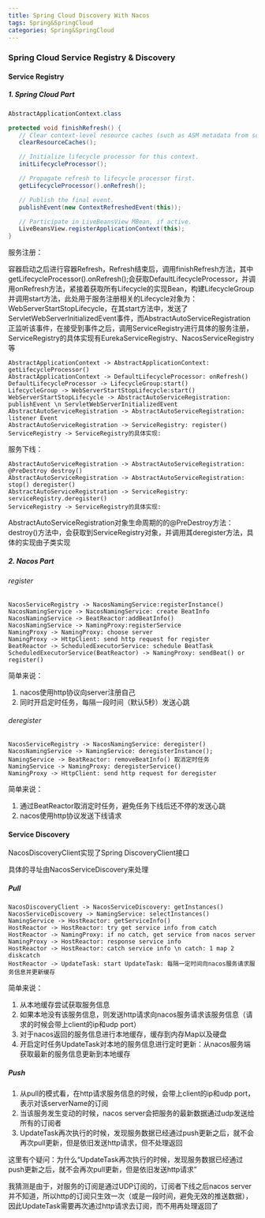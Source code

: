 ```yaml
---
title: Spring Cloud Discovery With Nacos
tags: Spring&SpringCloud
categories: Spring&SpringCloud
---
```




### Spring Cloud Service Registry & Discovery

#### Service Registry

##### 1. Spring Cloud Part

```java
AbstractApplicationContext.class

protected void finishRefresh() {
   // Clear context-level resource caches (such as ASM metadata from scanning).
   clearResourceCaches();

   // Initialize lifecycle processor for this context.
   initLifecycleProcessor();

   // Propagate refresh to lifecycle processor first.
   getLifecycleProcessor().onRefresh();

   // Publish the final event.
   publishEvent(new ContextRefreshedEvent(this));

   // Participate in LiveBeansView MBean, if active.
   LiveBeansView.registerApplicationContext(this);
}
```

服务注册：

容器启动之后进行容器Refresh，Refresh结束后，调用finishRefresh方法，其中getLifecycleProcessor().onRefresh();会获取DefaultLifecycleProcessor，并调用onRefresh方法，紧接着获取所有Lifecycle的实现Bean，构建LifecycleGroup并调用start方法，此处用于服务注册相关的Lifecycle对象为：WebServerStartStopLifecycle，在其start方法中，发送了ServletWebServerInitializedEvent事件，而AbstractAutoServiceRegistration正监听该事件，在接受到事件之后，调用ServiceRegistry进行具体的服务注册，ServiceRegistry的具体实现有EurekaServiceRegistry、NacosServiceRegistry等

```sequence
AbstractApplicationContext -> AbstractApplicationContext: getLifecycleProcessor()
AbstractApplicationContext -> DefaultLifecycleProcessor: onRefresh()
DefaultLifecycleProcessor -> LifecycleGroup:start()
LifecycleGroup -> WebServerStartStopLifecycle:start()
WebServerStartStopLifecycle -> AbstractAutoServiceRegistration: publishEvent \n ServletWebServerInitializedEvent
AbstractAutoServiceRegistration -> AbstractAutoServiceRegistration: listener Event
AbstractAutoServiceRegistration -> ServiceRegistry: register()
ServiceRegistry -> ServiceRegistry的具体实现:
```

服务下线：

```sequence
AbstractAutoServiceRegistration -> AbstractAutoServiceRegistration: @PreDestroy destroy()
AbstractAutoServiceRegistration -> AbstractAutoServiceRegistration: stop() deregister()
AbstractAutoServiceRegistration -> ServiceRegistry: serviceRegistry.deregister()
ServiceRegistry -> ServiceRegistry的具体实现:
```

AbstractAutoServiceRegistration对象生命周期的的@PreDestroy方法：destroy()方法中，会获取到ServiceRegistry对象，并调用其deregister方法，具体的实现由子类实现

##### 2. Nacos Part

###### register

```sequence
NacosServiceRegistry -> NacosNamingService:registerInstance()
NacosNamingService -> NacosNamingService: create BeatInfo
NacosNamingService -> BeatReactor:addBeatInfo()
NacosNamingService -> NamingProxy:registerService
NamingProxy -> NamingProxy: choose server
NamingProxy -> HttpClient: send http request for register
BeatReactor -> ScheduledExecutorService: schedule BeatTask
ScheduledExecutorService(BeatReactor) -> NamingProxy: sendBeat() or register()
```

简单来说：

1. nacos使用http协议向server注册自己
2. 同时开启定时任务，每隔一段时间（默认5秒）发送心跳

###### deregister

```sequence
NacosServiceRegistry -> NacosNamingService: deregister()
NacosNamingService -> NamingService: deregisterInstance();
NamingService -> BeatReactor: removeBeatInfo() 取消定时任务
NamingService -> NamingProxy: deregisterService()
NamingProxy -> HttpClient: send http request for deregister
```

简单来说：

1. 通过BeatReactor取消定时任务，避免任务下线后还不停的发送心跳
2. nacos使用http协议发送下线请求

#### Service Discovery

NacosDiscoveryClient实现了Spring DiscoveryClient接口

具体的寻址由NacosServiceDiscovery来处理

##### Pull

```sequence
NacosDiscoveryClient -> NacosServiceDiscovery: getInstances()
NacosServiceDiscovery -> NamingService: selectInstances()
NamingService -> HostReactor: getServiceInfo()
HostReactor -> HostReactor: try get service info from catch
HostReactor -> NamingProxy: if no catch, get service from nacos server
NamingProxy -> HostReactor: response service info
HostReactor -> HostReactor: catch service info \n catch: 1 map 2 diskcatch
HostReactor -> UpdateTask: start UpdateTask: 每隔一定时间向nacos服务请求服务信息并更新缓存
```

简单来说：

1. 从本地缓存尝试获取服务信息
2. 如果本地没有该服务信息，则发送http请求向nacos服务请求该服务信息（请求的时候会带上client的ip和udp port）
3. 对于nacos返回的服务信息进行本地缓存，缓存到内存Map以及硬盘
4. 开启定时任务UpdateTask对本地的服务信息进行定时更新：从nacos服务端获取最新的服务信息更新到本地缓存

#####  Push

1. 从pull的模式看，在http请求服务信息的时候，会带上client的ip和udp port，表示对该serverName的订阅
2. 当该服务发生变动的时候，nacos server会把服务的最新数据通过udp发送给所有的订阅者
3. UpdateTask再次执行的时候，发现服务数据已经通过push更新之后，就不会再次pull更新，但是依旧发送http请求，但不处理返回

这里有个疑问：为什么“UpdateTask再次执行的时候，发现服务数据已经通过push更新之后，就不会再次pull更新，但是依旧发送http请求”

我猜测是由于，对服务的订阅是通过UDP订阅的，订阅者下线之后nacos server并不知道，所以http的订阅只生效一次（或是一段时间，避免无效的推送数据），因此UpdateTask需要再次通过http请求去订阅，而不用再处理返回了